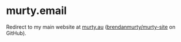 # murty.email

Redirect to my main website at [murty.au](https://murty.au) ([brendanmurty/murty-site](https://github.com/brendanmurty/murty-site) on GitHub).
